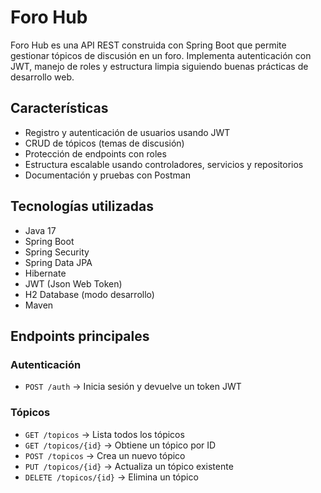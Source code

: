 # Foro Hub

Foro Hub es una API REST construida con Spring Boot que permite gestionar tópicos de discusión en un foro. Implementa autenticación con JWT, manejo de roles y estructura limpia siguiendo buenas prácticas de desarrollo web.

## Características

- Registro y autenticación de usuarios usando JWT
- CRUD de tópicos (temas de discusión)
- Protección de endpoints con roles
- Estructura escalable usando controladores, servicios y repositorios
- Documentación y pruebas con Postman

## Tecnologías utilizadas

- Java 17
- Spring Boot
- Spring Security
- Spring Data JPA
- Hibernate
- JWT (Json Web Token)
- H2 Database (modo desarrollo)
- Maven

## Endpoints principales

### Autenticación

- `POST /auth` → Inicia sesión y devuelve un token JWT

### Tópicos

- `GET /topicos` → Lista todos los tópicos
- `GET /topicos/{id}` → Obtiene un tópico por ID
- `POST /topicos` → Crea un nuevo tópico
- `PUT /topicos/{id}` → Actualiza un tópico existente
- `DELETE /topicos/{id}` → Elimina un tópico
